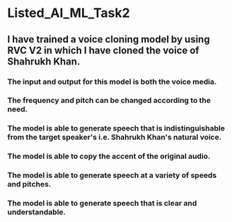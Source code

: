 # Listed_AI_ML_Task2
## I have trained a voice cloning model by using RVC V2 in which I have cloned the voice of Shahrukh Khan.
### The input and output for this model is both the voice media.
### The frequency and pitch can be changed according to the need.
### The model is able to generate speech that is indistinguishable from the target speaker's i.e. Shahrukh Khan's natural voice.
### The model is able to copy the accent of the original audio.
### The model is able to generate speech at a variety of speeds and pitches.
### The model is able to generate speech that is clear and understandable.
